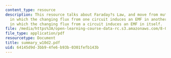 ```yaml
---
content_type: resource
description: This resource talks about Faraday?s Law, and move from mutual inductance,
  in which the changing flux from one circuit induces an EMF in another, to self inductance,
  in which the changing flux from a circuit induces an EMF in itself.
file: /media/https%3A/open-learning-course-data-rc.s3.amazonaws.com/8-02t-electricity-and-magnetism-spring-2005/64145d9d3bb94fe6b93b0301fefb143b_summary_w10d2.pdf
file_type: application/pdf
resourcetype: Document
title: summary_w10d2.pdf
uid: 64145d9d-3bb9-4fe6-b93b-0301fefb143b
---
```

